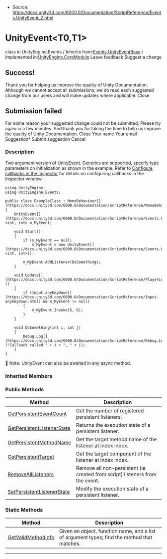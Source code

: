 * Source: https://docs.unity3d.com/6000.0/Documentation/ScriptReference/Events.UnityEvent_2.html

# UnityEvent<T0,T1>
class in UnityEngine.Events
/
Inherits from:[Events.UnityEventBase](https://docs.unity3d.com/6000.0/Documentation/ScriptReference/Events.UnityEventBase.html)
/
Implemented in:[UnityEngine.CoreModule](https://docs.unity3d.com/6000.0/Documentation/ScriptReference/UnityEngine.CoreModule.html)
Leave feedback
Suggest a change
## Success!
Thank you for helping us improve the quality of Unity Documentation. Although we cannot accept all submissions, we do read each suggested change from our users and will make updates where applicable.
Close
## Submission failed
For some reason your suggested change could not be submitted. Please <a>try again</a> in a few minutes. And thank you for taking the time to help us improve the quality of Unity Documentation.
Close
Your name Your email Suggestion* Submit suggestion
Cancel
### Description
Two argument version of [UnityEvent](https://docs.unity3d.com/6000.0/Documentation/ScriptReference/Events.UnityEvent.html).
Generics are supported, specify type parameters on initialization as shown in the example. Refer to [Configure callbacks in the Inspector](https://docs.unity3d.com/6000.0/Documentation/Manual/UnityEvents.html) for details on configuring callbacks in the Inspector window.
```
using UnityEngine;
using UnityEngine.Events;  
  
public class ExampleClass : MonoBehaviour[](https://docs.unity3d.com/6000.0/Documentation/ScriptReference/MonoBehaviour.html)
{
    UnityEvent[](https://docs.unity3d.com/6000.0/Documentation/ScriptReference/Events.UnityEvent.html)<int, int> m_MyEvent;  
  
    void Start()
    {
        if (m_MyEvent == null)
            m_MyEvent = new UnityEvent[](https://docs.unity3d.com/6000.0/Documentation/ScriptReference/Events.UnityEvent.html)<int, int>();  
  
        m_MyEvent.AddListener(DoSomething);
    }  
  
    void Update[](https://docs.unity3d.com/6000.0/Documentation/ScriptReference/PlayerLoop.Update.html)()
    {
        if (Input.anyKeyDown[](https://docs.unity3d.com/6000.0/Documentation/ScriptReference/Input-anyKeyDown.html) && m_MyEvent != null)
        {
            m_MyEvent.Invoke(5, 6);
        }
    }  
  
    void DoSomething(int i, int j)
    {
        Debug.Log[](https://docs.unity3d.com/6000.0/Documentation/ScriptReference/Debug.Log.html)("Callback called " + i + ", " + j);
    }
}

```

Note: UnityEvent can also be awaited in any async method.
### Inherited Members
### Public Methods
Method | Description  
---|---  
[GetPersistentEventCount](https://docs.unity3d.com/6000.0/Documentation/ScriptReference/Events.UnityEventBase.GetPersistentEventCount.html) | Get the number of registered persistent listeners.  
[GetPersistentListenerState](https://docs.unity3d.com/6000.0/Documentation/ScriptReference/Events.UnityEventBase.GetPersistentListenerState.html) | Returns the execution state of a persistent listener.  
[GetPersistentMethodName](https://docs.unity3d.com/6000.0/Documentation/ScriptReference/Events.UnityEventBase.GetPersistentMethodName.html) | Get the target method name of the listener at index index.  
[GetPersistentTarget](https://docs.unity3d.com/6000.0/Documentation/ScriptReference/Events.UnityEventBase.GetPersistentTarget.html) | Get the target component of the listener at index index.  
[RemoveAllListeners](https://docs.unity3d.com/6000.0/Documentation/ScriptReference/Events.UnityEventBase.RemoveAllListeners.html) | Remove all non-persistent (ie created from script) listeners from the event.  
[SetPersistentListenerState](https://docs.unity3d.com/6000.0/Documentation/ScriptReference/Events.UnityEventBase.SetPersistentListenerState.html) | Modify the execution state of a persistent listener.  
### Static Methods
Method | Description  
---|---  
[GetValidMethodInfo](https://docs.unity3d.com/6000.0/Documentation/ScriptReference/Events.UnityEventBase.GetValidMethodInfo.html) | Given an object, function name, and a list of argument types; find the method that matches.  
* * *
